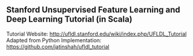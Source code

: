 ## Stanford Unsupervised Feature Learning and Deep Learning Tutorial (in Scala)

Tutorial Website: http://ufldl.stanford.edu/wiki/index.php/UFLDL_Tutorial
Adapted from Python Implementation: https://github.com/jatinshah/ufldl_tutorial
